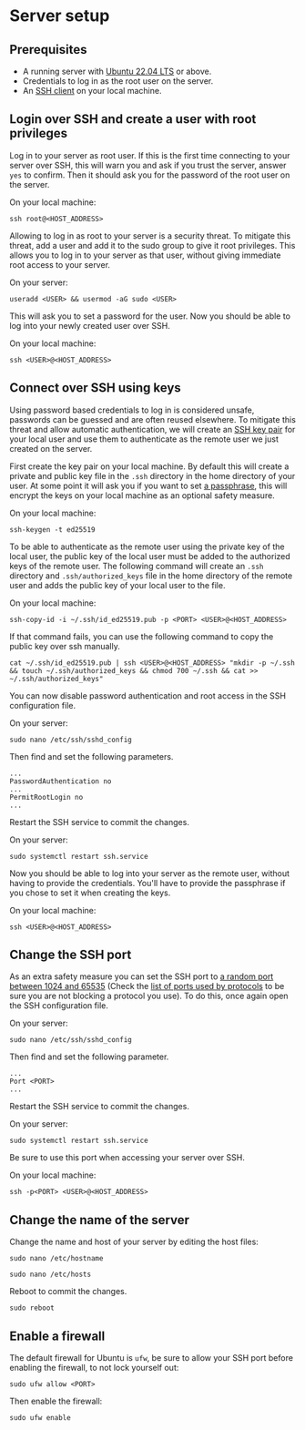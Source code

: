 # Server setup
## Prerequisites
- A running server with [Ubuntu 22.04 LTS](https://releases.ubuntu.com/) or above.
- Credentials to log in as the root user on the server.
- An [SSH client](https://www.ssh.com/academy/ssh/client) on your local machine.

## Login over SSH and create a user with root privileges
Log in to your server as root user. If this is the first time connecting to your server over SSH, this will warn you and ask if you trust the server, answer `yes` to confirm. Then it should ask you for the password of the root user on the server.

On your local machine:
```
ssh root@<HOST_ADDRESS>
```

Allowing to log in as root to your server is a security threat. To mitigate this threat, add a user and add it to the sudo group to give it root privileges. This allows you to log in to your server as that user, without giving immediate root access to your server.

On your server:
```
useradd <USER> && usermod -aG sudo <USER>
```

This will ask you to set a password for the user. Now you should be able to log into your newly created user over SSH.

On your local machine:
```
ssh <USER>@<HOST_ADDRESS>
```

## Connect over SSH using keys
Using password based credentials to log in is considered unsafe, passwords can be guessed and are often reused elsewhere. To mitigate this threat and allow automatic authentication, we will create an [SSH key pair](https://www.ssh.com/academy/ssh/key) for your local user and use them to authenticate as the remote user we just created on the server.

First create the key pair on your local machine. By default this will create a private and public key file in the `.ssh` directory in the home directory of your user. At some point it will ask you if you want to set [a passphrase](https://www.ssh.com/academy/ssh/passphrase), this will encrypt the keys on your local machine as an optional safety measure.

On your local machine:
```
ssh-keygen -t ed25519
```

To be able to authenticate as the remote user using the private key of the local user, the public key of the local user must be added to the authorized keys of the remote user. The following command will create an `.ssh` directory and `.ssh/authorized_keys` file in the home directory of the remote user and adds the public key of your local user to the file.

On your local machine:
```
ssh-copy-id -i ~/.ssh/id_ed25519.pub -p <PORT> <USER>@<HOST_ADDRESS>
```

If that command fails, you can use the following command to copy the public key over ssh manually.

```
cat ~/.ssh/id_ed25519.pub | ssh <USER>@<HOST_ADDRESS> "mkdir -p ~/.ssh && touch ~/.ssh/authorized_keys && chmod 700 ~/.ssh && cat >> ~/.ssh/authorized_keys"
```

You can now disable password authentication and root access in the SSH configuration file.

On your server:
```
sudo nano /etc/ssh/sshd_config
```

Then find and set the following parameters.

```
...
PasswordAuthentication no
...
PermitRootLogin no
...
```

Restart the SSH service to commit the changes.

On your server:
```
sudo systemctl restart ssh.service
```

Now you should be able to log into your server as the remote user, without having to provide the credentials. You'll have to provide the passphrase if you chose to set it when creating the keys.

On your local machine:
```
ssh <USER>@<HOST_ADDRESS>
```

## Change the SSH port
As an extra safety measure you can set the SSH port to [a random port between 1024 and 65535](https://www.google.com/search?q=random+number+between+1024+and+65535) (Check the [list of ports used by protocols](https://en.wikipedia.org/wiki/List_of_TCP_and_UDP_port_numbers) to be sure you are not blocking a protocol you use). To do this, once again open the SSH configuration file.

On your server:
```
sudo nano /etc/ssh/sshd_config
```

Then find and set the following parameter.

```
...
Port <PORT>
...
```

Restart the SSH service to commit the changes.

On your server:
```
sudo systemctl restart ssh.service
```

Be sure to use this port when accessing your server over SSH.

On your local machine:
```
ssh -p<PORT> <USER>@<HOST_ADDRESS>
```

## Change the name of the server
Change the name and host of your server by editing the host files:

```
sudo nano /etc/hostname
```

```
sudo nano /etc/hosts
```

Reboot to commit the changes.

```
sudo reboot
```

## Enable a firewall
The default firewall for Ubuntu is `ufw`, be sure to allow your SSH port before enabling the firewall, to not lock yourself out:

```
sudo ufw allow <PORT>
```

Then enable the firewall:

```
sudo ufw enable
```